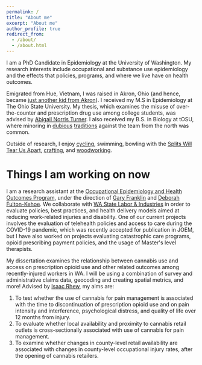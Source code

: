 ```yaml
---
permalink: /
title: "About me"
excerpt: "About me"
author_profile: true
redirect_from: 
  - /about/
  - /about.html
---
```


I am a PhD Candidate in Epidemiology at the University of Washington. My research interests include occupational and substance use epidemiology and the effects that policies, programs, and where we live have on health outcomes. 

Emigrated from Hue, Vietnam, I was raised in Akron, Ohio (and hence, became [just another kid from Akron](https://www.cleveland.com/cavs/2016/06/lebron_james_im_just_a_kid_fro.html)). I received my M.S in Epidemiology at The Ohio State University. My thesis, which examines the misuse of over-the-counter and prescription drug use among college students, was advised by [Abigail Norris Turner](https://medicine.osu.edu/find-faculty/clinical/internal-medicine/abigail-norris-turner-phd). I also received my B.S. in Biology at tOSU, where minoring in [dubious](https://bleacherreport.com/articles/1882751-the-craziest-tradition-in-college-football-is-osus-mirror-lake-jump) [traditions](https://bleacherreport.com/crossing-out-ms-traditionagainist) against the team from the north was common. 

Outside of research, I enjoy [cycling](https://www.northstarcycling.org/), swimming, bowling with the [Splits Will Tear Us Apart](https://www.bowlero.com/location/garage), [crafting](https://sustainablecapitolhill.org/tool-library/), and [woodworking](https://lettvi.github.io/files/chessboard.pdf).

Things I am working on now
======
I am a research assistant at the [Occupational Epidemiology and Health Outcomes Program](https://deohs.washington.edu/occepi/occupational-epidemiology-and-health-outcomes-program), under the direction of [Gary Franklin](https://deohs.washington.edu/faculty/gary-m-franklin) and [Deborah Fulton-Kehoe](http://depts.washington.edu/hservphd/articles/1732). We collaborate with [WA State Labor & Industries](https://www.lni.wa.gov/) in order to evaluate policies, best practices, and health delivery models aimed at reducing work-related injuries and disability. One of our current projects involves the evaluation of telehealth policies and access to care during the COVID-19 pandemic, which was recently accepted for publication in JOEM, but I have also worked on projects evaluating catastrophic care programs, opioid prescribing payment policies, and the usage of Master's level therapists. 

My dissertation examines the relationship between cannabis use and access on prescription opioid use and other related outcomes among recently-injured workers in WA. I will be using a combination of survey and administrative claims data, geocoding and creating spatial metrics, and more! Advised by [Isaac Rhew](https://epi.washington.edu/faculty/rhew-isaac/), my aims are: 
1. To test whether the use of cannabis for pain management is associated with the time to discontinuation of prescription opioid use and on pain intensity and interference, psychological distress, and quality of life over 12 months from injury. 
2. To evaluate whether local availability and proximity to cannabis retail outlets is cross-sectionally associated with use of cannabis for pain management.
3. To examine whether changes in county-level retail availability are associated with changes in county-level occupational injury rates, after the opening of cannabis retailers.
